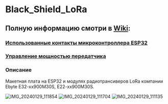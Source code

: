 # Black_Shield_LoRa
## Полную информацию смотри в [Wiki](https://github.com/Ale-maker325/URAD32-LoRa/wiki):

### [Использованные контакты микроконтроллера ESP32](https://github.com/Ale-maker325/URAD32-LoRa/wiki)
### [Управление мощностью передатчика](https://github.com/Ale-maker325/URAD32-LoRa/wiki/%D0%A3%D0%BF%D1%80%D0%B0%D0%B2%D0%BB%D0%B5%D0%BD%D0%B8%D0%B5-%D0%BC%D0%BE%D1%89%D0%BD%D0%BE%D1%81%D1%82%D1%8C%D1%8E-%D0%BF%D0%B5%D1%80%D0%B5%D0%B4%D0%B0%D1%82%D1%87%D0%B8%D0%BA%D0%B0)
### Описание
Макетная плата на ESP32 и модулях радиотрансиверов LoRa компании Ebyte E32-xx900M30S, E22-xx900M30S.

![IMG_20240129_111854](https://github.com/Ale-maker325/URAD32-LoRa/assets/75394336/ccfe7edf-15e4-4b7a-b3c6-74a4447217ab)
![IMG_20240129_111704](https://github.com/Ale-maker325/URAD32-LoRa/assets/75394336/e0955806-aeb8-4d61-8fd3-d09c8576aecf)
![IMG_20240129_111135](https://github.com/Ale-maker325/URAD32-LoRa/assets/75394336/9db43aaf-76b7-481c-b1ed-42e6f3f02ff8)

